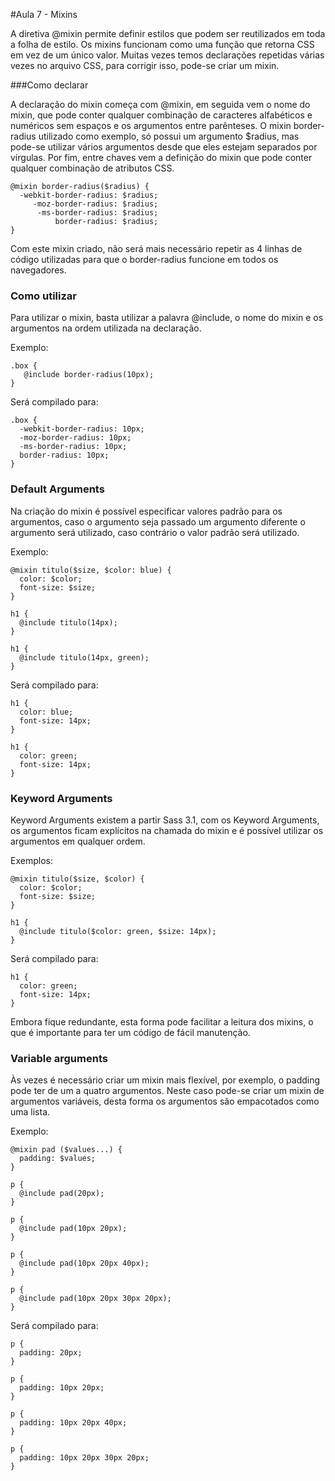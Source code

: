 #Aula 7 - Mixins

A diretiva @mixin permite definir estilos que podem ser reutilizados em toda a folha de estilo. Os mixins funcionam como uma função que retorna CSS em vez de um único valor. Muitas vezes temos declarações repetidas várias vezes no arquivo CSS, para corrigir isso, pode-se criar um mixin.

###Como declarar

A declaração do mixin começa com @mixin, em seguida vem o nome do mixin, que pode conter qualquer combinação de caracteres alfabéticos e numéricos sem espaços e os argumentos entre parênteses. O mixin border-radius utilizado como exemplo, só possui um argumento $radius, mas pode-se utilizar vários argumentos desde que eles estejam separados por vírgulas. Por fim, entre chaves vem a definição do mixin que pode conter qualquer combinação de atributos CSS.

```
@mixin border-radius($radius) {
  -webkit-border-radius: $radius;
     -moz-border-radius: $radius;
      -ms-border-radius: $radius;
          border-radius: $radius;
}
```

Com este mixin criado, não será mais necessário repetir as 4 linhas de código utilizadas para que o border-radius funcione em todos os navegadores.

### Como utilizar

Para utilizar o mixin, basta utilizar a palavra @include, o nome do mixin e os argumentos na ordem utilizada na declaração.

Exemplo:

```
.box { 
   @include border-radius(10px); 
}
```

Será compilado para:

```
.box {
  -webkit-border-radius: 10px;
  -moz-border-radius: 10px;
  -ms-border-radius: 10px;
  border-radius: 10px;
}
```

### Default Arguments

Na criação do mixin é possível especificar valores padrão para os argumentos, caso o argumento seja passado um argumento diferente o argumento será utilizado, caso contrário o valor padrão será utilizado.

Exemplo:

```
@mixin titulo($size, $color: blue) {
  color: $color;
  font-size: $size;
}

h1 {
  @include titulo(14px);
}

h1 {
  @include titulo(14px, green);
}
```

Será compilado para:

```
h1 {
  color: blue;
  font-size: 14px;
}

h1 {
  color: green;
  font-size: 14px;
}
```

### Keyword Arguments

Keyword Arguments existem a partir Sass 3.1, com os Keyword Arguments, os argumentos ficam explícitos na chamada do mixin e é possível utilizar os argumentos em qualquer ordem.

Exemplos:

```
@mixin titulo($size, $color) {
  color: $color;
  font-size: $size;
}

h1 {
  @include titulo($color: green, $size: 14px);
}
```

Será compilado para:

```
h1 {
  color: green;
  font-size: 14px;
}
```

Embora fique redundante, esta forma pode facilitar a leitura dos mixins, o que é importante para ter um código de fácil manutenção.

### Variable arguments

Às vezes é necessário criar um mixin mais flexível, por exemplo, o padding pode ter de um a quatro argumentos. Neste caso pode-se criar um mixin de argumentos variáveis, desta forma os argumentos são empacotados como uma lista.

Exemplo:

```
@mixin pad ($values...) {
  padding: $values;
}

p {
  @include pad(20px);
}

p {
  @include pad(10px 20px);
}

p {
  @include pad(10px 20px 40px);
}

p {
  @include pad(10px 20px 30px 20px);
}
```

Será compilado para:

```
p {
  padding: 20px;
}

p {
  padding: 10px 20px;
}

p {
  padding: 10px 20px 40px;
}

p {
  padding: 10px 20px 30px 20px;
}
```
